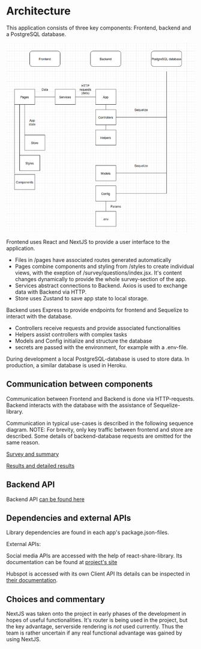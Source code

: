 # Architecture

This application consists of three key components: Frontend, backend and a PostgreSQL database.

![Architecture diagram](./assets/architecture_diagram.png)

Frontend uses React and NextJS to provide a user interface to the application.
- Files in /pages have associated routes generated automatically
- Pages combine components and styling from /styles to create individual views, with the exeption of /survey/questions/index.jsx. It's content changes dynamically to provide the whole survey-section of the app.
- Services abstract connections to Backend. Axios is used to exchange data with Backend via HTTP.
- Store uses Zustand to save app state to local storage.

Backend uses Express to provide endpoints for frontend and Sequelize to interact with the database.
- Controllers receive requests and provide associated functionalities
- Helpers assist controllers with complex tasks
- Models and Config initialize and structure the database
- secrets are passed with the environment, for example with a .env-file.

During development a local PostgreSQL-database is used to store data.
In production, a similar database is used in Heroku.

## Communication between components

Communication between Frontend and Backend is done via HTTP-requests.
Backend interacts with the database with the assistance of Sequelize-library.

Communication in typical use-cases is described in the following sequence diagram.
NOTE: For brevity, only key traffic between frontend and store are described. Some details of backend-database requests are omitted for the same reason.

[Survey and summary](./assets/DevOps%20CSAOS%20sequences.jpg)

[Results and detailed results](./assets/DevOps%20CSAOS%20sequences%202.jpg)

## Backend API

Backend API [can be found here](./backend-api.md)

## Dependencies and external APIs

Library dependencies are found in each app's package.json-files.

External APIs:

Social media APIs are accessed with the help of react-share-library. Its documentation can be found at [project's site](https://www.npmjs.com/package/react-share)

Hubspot is accessed with its own Client API Its details can be inspected in [their documentation](https://developers.hubspot.com/docs/api/overview).

## Choices and commentary

NextJS was taken onto the project in early phases of the development in hopes of useful functionalities. It's router is being used in the project, but the key
advantage, serverside rendering is *not* used currently. Thus the team is rather uncertain if any real functional advantage was gained by using NextJS.
